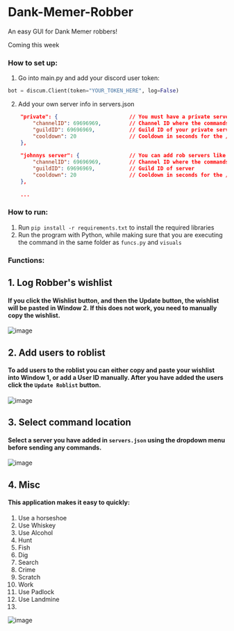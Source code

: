 # Dank-Memer-Robber
An easy GUI for Dank Memer robbers!


Coming this week

### How to set up:

1. Go into main.py and add your discord user token:
```py
bot = discum.Client(token="YOUR_TOKEN_HERE", log=False)
```
2. Add your own server info in servers.json
```json
    "private": {                       // You must have a private server. This is where balance checks and non interactive commands get executed
        "channelID": 69696969,         // Channel ID where the commands will be sent
        "guildID": 69696969,           // Guild ID of your private server
        "cooldown": 20                 // Cooldown in seconds for the /rob command
    },
    
    "johnnys server": {                // You can add rob servers like this and name them anything you want
        "channelID": 69696969,         // Channel ID where the commands will be sent
        "guildID": 69696969,           // Guild ID of server 
        "cooldown": 20                 // Cooldown in seconds for the /rob command
    },
    
    ...
```

### How to run:

1. Run `pip install -r requirements.txt` to install the required libraries
2. Run the program with Python, while making sure that you are executing the command in the same folder as `funcs.py` and `visuals`

### Functions:

## 1. Log Robber's wishlist
#### If you click the Wishlist button, and then the Update button, the wishlist will be pasted in Window 2. If this does not work, you need to manually copy the wishlist.  <br>

![image](https://user-images.githubusercontent.com/48888771/224492562-8e2628cd-9f99-421d-9d90-5f6bac464df5.png)

## 2. Add users to roblist
#### To add users to the roblist you can either copy and paste your wishlist into Window 1, or add a User ID manually. After you have added the users click the `Update Roblist` button.<br>

![image](https://user-images.githubusercontent.com/48888771/224492898-18f99142-977e-40a8-9ec3-40b145731a71.png)

## 3. Select command location
#### Select a server you have added in `servers.json` using the dropdown menu before sending any commands. <br>

![image](https://user-images.githubusercontent.com/48888771/224492962-c37fca33-9898-4e9d-b7e8-4099c0ca6b1c.png)

## 4. Misc
#### This application makes it easy to quickly:
1. Use a horseshoe
2. Use Whiskey
3. Use Alcohol
4. Hunt
5. Fish
6. Dig
7. Search
8. Crime
9. Scratch
10. Work
11. Use Padlock
12. Use Landmine
13. <br>
![image](https://user-images.githubusercontent.com/48888771/224493189-efb86fa6-9356-4bdf-af1b-18f1a61a41dd.png)
